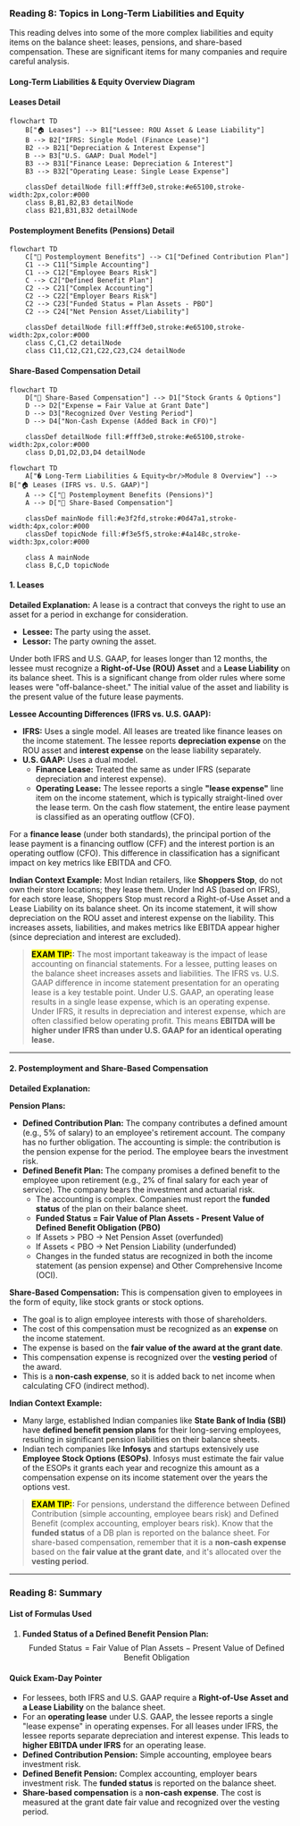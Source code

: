 ### **Reading 8: Topics in Long-Term Liabilities and Equity**

This reading delves into some of the more complex liabilities and equity items on the balance sheet: leases, pensions, and share-based compensation. These are significant items for many companies and require careful analysis.
#### **Long-Term Liabilities & Equity Overview Diagram**
#### **Leases Detail**
```mermaid
flowchart TD
    B["🏠 Leases"] --> B1["Lessee: ROU Asset & Lease Liability"]
    B --> B2["IFRS: Single Model (Finance Lease)"]
    B2 --> B21["Depreciation & Interest Expense"]
    B --> B3["U.S. GAAP: Dual Model"]
    B3 --> B31["Finance Lease: Depreciation & Interest"]
    B3 --> B32["Operating Lease: Single Lease Expense"]

    classDef detailNode fill:#fff3e0,stroke:#e65100,stroke-width:2px,color:#000
    class B,B1,B2,B3 detailNode
    class B21,B31,B32 detailNode
```

#### **Postemployment Benefits (Pensions) Detail**
```mermaid
flowchart TD
    C["👥 Postemployment Benefits"] --> C1["Defined Contribution Plan"]
    C1 --> C11["Simple Accounting"]
    C1 --> C12["Employee Bears Risk"]
    C --> C2["Defined Benefit Plan"]
    C2 --> C21["Complex Accounting"]
    C2 --> C22["Employer Bears Risk"]
    C2 --> C23["Funded Status = Plan Assets - PBO"]
    C2 --> C24["Net Pension Asset/Liability"]

    classDef detailNode fill:#fff3e0,stroke:#e65100,stroke-width:2px,color:#000
    class C,C1,C2 detailNode
    class C11,C12,C21,C22,C23,C24 detailNode
```

#### **Share-Based Compensation Detail**
```mermaid
flowchart TD
    D["🎁 Share-Based Compensation"] --> D1["Stock Grants & Options"]
    D --> D2["Expense = Fair Value at Grant Date"]
    D --> D3["Recognized Over Vesting Period"]
    D --> D4["Non-Cash Expense (Added Back in CFO)"]

    classDef detailNode fill:#fff3e0,stroke:#e65100,stroke-width:2px,color:#000
    class D,D1,D2,D3,D4 detailNode
```
```mermaid
flowchart TD
    A["� Long-Term Liabilities & Equity<br/>Module 8 Overview"] --> B["🏠 Leases (IFRS vs. U.S. GAAP)"]
    A --> C["👥 Postemployment Benefits (Pensions)"]
    A --> D["🎁 Share-Based Compensation"]

    classDef mainNode fill:#e3f2fd,stroke:#0d47a1,stroke-width:4px,color:#000
    classDef topicNode fill:#f3e5f5,stroke:#4a148c,stroke-width:3px,color:#000

    class A mainNode
    class B,C,D topicNode
```

#### **1. Leases**

**Detailed Explanation:**
A lease is a contract that conveys the right to use an asset for a period in exchange for consideration.
* **Lessee:** The party using the asset.
* **Lessor:** The party owning the asset.

Under both IFRS and U.S. GAAP, for leases longer than 12 months, the lessee must recognize a **Right-of-Use (ROU) Asset** and a **Lease Liability** on its balance sheet. This is a significant change from older rules where some leases were "off-balance-sheet." The initial value of the asset and liability is the present value of the future lease payments.

**Lessee Accounting Differences (IFRS vs. U.S. GAAP):**
* **IFRS:** Uses a single model. All leases are treated like finance leases on the income statement. The lessee reports **depreciation expense** on the ROU asset and **interest expense** on the lease liability separately.
* **U.S. GAAP:** Uses a dual model.
    * **Finance Lease:** Treated the same as under IFRS (separate depreciation and interest expense).
    * **Operating Lease:** The lessee reports a single **"lease expense"** line item on the income statement, which is typically straight-lined over the lease term. On the cash flow statement, the entire lease payment is classified as an operating outflow (CFO).

For a **finance lease** (under both standards), the principal portion of the lease payment is a financing outflow (CFF) and the interest portion is an operating outflow (CFO). This difference in classification has a significant impact on key metrics like EBITDA and CFO.

**Indian Context Example:**
Most Indian retailers, like **Shoppers Stop**, do not own their store locations; they lease them. Under Ind AS (based on IFRS), for each store lease, Shoppers Stop must record a Right-of-Use Asset and a Lease Liability on its balance sheet. On its income statement, it will show depreciation on the ROU asset and interest expense on the liability. This increases assets, liabilities, and makes metrics like EBITDA appear higher (since depreciation and interest are excluded).

> **<mark>EXAM TIP:</mark>:**
> The most important takeaway is the impact of lease accounting on financial statements. For a lessee, putting leases on the balance sheet increases assets and liabilities. The IFRS vs. U.S. GAAP difference in income statement presentation for an operating lease is a key testable point. Under U.S. GAAP, an operating lease results in a single lease expense, which is an operating expense. Under IFRS, it results in depreciation and interest expense, which are often classified below operating profit. This means **EBITDA will be higher under IFRS than under U.S. GAAP for an identical operating lease.**

---

#### **2. Postemployment and Share-Based Compensation**

**Detailed Explanation:**

**Pension Plans:**
* **Defined Contribution Plan:** The company contributes a defined amount (e.g., 5% of salary) to an employee's retirement account. The company has no further obligation. The accounting is simple: the contribution is the pension expense for the period. The employee bears the investment risk.
* **Defined Benefit Plan:** The company promises a defined benefit to the employee upon retirement (e.g., 2% of final salary for each year of service). The company bears the investment and actuarial risk.
    * The accounting is complex. Companies must report the **funded status** of the plan on their balance sheet.
    * **Funded Status = Fair Value of Plan Assets - Present Value of Defined Benefit Obligation (PBO)**
    * If Assets > PBO -> Net Pension Asset (overfunded)
    * If Assets < PBO -> Net Pension Liability (underfunded)
    * Changes in the funded status are recognized in both the income statement (as pension expense) and Other Comprehensive Income (OCI).

**Share-Based Compensation:**
This is compensation given to employees in the form of equity, like stock grants or stock options.
* The goal is to align employee interests with those of shareholders.
* The cost of this compensation must be recognized as an **expense** on the income statement.
* The expense is based on the **fair value of the award at the grant date**.
* This compensation expense is recognized over the **vesting period** of the award.
* This is a **non-cash expense**, so it is added back to net income when calculating CFO (indirect method).

**Indian Context Example:**
* Many large, established Indian companies like **State Bank of India (SBI)** have **defined benefit pension plans** for their long-serving employees, resulting in significant pension liabilities on their balance sheets.
* Indian tech companies like **Infosys** and startups extensively use **Employee Stock Options (ESOPs)**. Infosys must estimate the fair value of the ESOPs it grants each year and recognize this amount as a compensation expense on its income statement over the years the options vest.

> **<mark>EXAM TIP:</mark>:**
> For pensions, understand the difference between Defined Contribution (simple accounting, employee bears risk) and Defined Benefit (complex accounting, employer bears risk). Know that the **funded status** of a DB plan is reported on the balance sheet. For share-based compensation, remember that it is a **non-cash expense** based on the **fair value at the grant date**, and it's allocated over the **vesting period**.

***

### **Reading 8: Summary**

#### **List of Formulas Used**
1.  **Funded Status of a Defined Benefit Pension Plan:**
    $$\text{Funded Status} = \text{Fair Value of Plan Assets} - \text{Present Value of Defined Benefit Obligation}$$

#### **Quick Exam-Day Pointer**
* For lessees, both IFRS and U.S. GAAP require a **Right-of-Use Asset and a Lease Liability** on the balance sheet.
* For an **operating lease** under U.S. GAAP, the lessee reports a single "lease expense" in operating expenses. For all leases under IFRS, the lessee reports separate depreciation and interest expense. This leads to **higher EBITDA under IFRS** for an operating lease.
* **Defined Contribution Pension:** Simple accounting, employee bears investment risk.
* **Defined Benefit Pension:** Complex accounting, employer bears investment risk. The **funded status** is reported on the balance sheet.
* **Share-based compensation** is a **non-cash expense**. The cost is measured at the grant date fair value and recognized over the vesting period.
